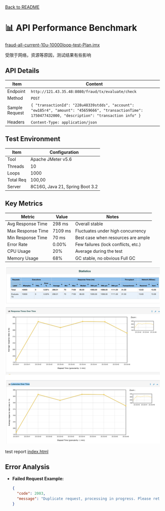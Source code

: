 [Back to README](../README.md)

# 📊 API Performance Benchmark

[fraud-all-current-10u-10000loop-test-Plan.jmx](./fraud-all-current-10u-10000loop-test-Plan.jmx)

受限于网络，资源等原因，测试结果有些影响


## API Details

| Item             | Content                                                     |
|------------------|-------------------------------------------------------------|
| Endpoint         | `http://121.43.35.48:8080/fraud/tx/evaluate/check`             |
| Method           | `POST`                                                      |
| Sample Request   | `{ "transactionId": "228u48339stdds", "account": "ew185r4", "amount": "45659666", "transactionTime": 1750477432000, "description": "transaction info" }` |
| Headers          | `Content-Type: application/json`                            |

## Test Environment

| Item        | Configuration               |
|-------------|-----------------------------|
| Tool        | Apache JMeter v5.6          |
| Threads     | 10                          |
| Loops       | 1000                        |
| Total Req   | 100,00                      |
| Server      | 8C16G, Java 21, Spring Boot 3.2 |

## Key Metrics

| Metric            | Value   | Notes                                |
|-------------------|---------|--------------------------------------|
| Avg Response Time | 298 ms  | Overall stable                       |
| Max Response Time | 7109 ms | Fluctuates under high concurrency    |
| Min Response Time | 70 ms   | Best case when resources are ample   |
| Error Rate        | 0.00%   | Few failures (lock conflicts, etc.)  |
| CPU Usage         | 20%     | Average during the test              |
| Memory Usage      | 68%     | GC stable, no obvious Full GC        |

![img.png](img/respose.png)
![img.png](img/avg_time.png)
![img.png](img/latancey.png)


test report [index.html](./report-html/index.html)
## Error Analysis

- **Failed Request Example:**
  ```json
  {
    "code": 2003,
    "message": "Duplicate request, processing in progress. Please retry later"
  }
  ```
